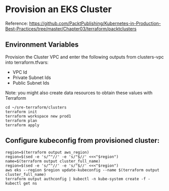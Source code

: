 # Provision an EKS Cluster
Reference: https://github.com/PacktPublishing/Kubernetes-in-Production-Best-Practices/tree/master/Chapter03/terraform/packtclusters

## Environment Variables
Provision the Cluster VPC and enter the following outputs from clusters-vpc into terraform.tfvars:
- VPC Id
- Private Subnet Ids
- Public Subnet Ids

Note: you might also create data resources to obtain these values with Terraform

```
cd ~/sre-terraform/clusters
terraform init
terraform workspace new prod1
terraform plan
terraform apply
```

## Configure kubeconfig from provisioned cluster:
```
region=$(terraform output aws_region)
region=$(sed -e 's/^"//' -e 's/"$//' <<<"$region")
name=$(terraform output cluster_full_name)
region=$(sed -e 's/^"//' -e 's/"$//' <<<"$region")
aws eks --region $region update-kubeconfig --name $(terraform output cluster_full_name)
terraform output authconfig | kubectl -n kube-system create -f -
kubectl get ns
```
